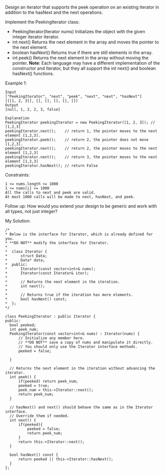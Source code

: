 Design an iterator that supports the peek operation on an existing iterator in addition to the hasNext and the next operations.  

Implement the PeekingIterator class:
- PeekingIterator(Iterator<int> nums) Initializes the object with the given integer iterator iterator.
- int next() Returns the next element in the array and moves the pointer to the next element.
- boolean hasNext() Returns true if there are still elements in the array.
- int peek() Returns the next element in the array without moving the pointer.
**Note**: Each language may have a different implementation of the constructor and Iterator, but they all support the int next() and boolean hasNext() functions.

 

Example 1:
```
Input
["PeekingIterator", "next", "peek", "next", "next", "hasNext"]
[[[1, 2, 3]], [], [], [], [], []]
Output
[null, 1, 2, 2, 3, false]

Explanation
PeekingIterator peekingIterator = new PeekingIterator([1, 2, 3]); // [1,2,3]
peekingIterator.next();    // return 1, the pointer moves to the next element [1,2,3].
peekingIterator.peek();    // return 2, the pointer does not move [1,2,3].
peekingIterator.next();    // return 2, the pointer moves to the next element [1,2,3]
peekingIterator.next();    // return 3, the pointer moves to the next element [1,2,3]
peekingIterator.hasNext(); // return False
 ```

Constraints:
```
1 <= nums.length <= 1000
1 <= nums[i] <= 1000
All the calls to next and peek are valid.
At most 1000 calls will be made to next, hasNext, and peek.
 ```

Follow up: How would you extend your design to be generic and work with all types, not just integer?
  
My Solution:
  ```
  /*
 * Below is the interface for Iterator, which is already defined for you.
 * **DO NOT** modify the interface for Iterator.
 *
 *  class Iterator {
 *		struct Data;
 * 		Data* data;
 *  public:
 *		Iterator(const vector<int>& nums);
 * 		Iterator(const Iterator& iter);
 *
 * 		// Returns the next element in the iteration.
 *		int next();
 *
 *		// Returns true if the iteration has more elements.
 *		bool hasNext() const;
 *	};
 */

class PeekingIterator : public Iterator {
public:
    bool peeked;
    int peek_num;
	PeekingIterator(const vector<int>& nums) : Iterator(nums) {
	    // Initialize any member here.
	    // **DO NOT** save a copy of nums and manipulate it directly.
	    // You should only use the Iterator interface methods.
        peeked = false;
	    
	}
	
    // Returns the next element in the iteration without advancing the iterator.
	int peek() {
        if(peeked) return peek_num;
        peeked = true;
        peek_num = this->Iterator::next();
        return peek_num;
	}
	
	// hasNext() and next() should behave the same as in the Iterator interface.
	// Override them if needed.
	int next() {
	    if(peeked){
            peeked = false;
            return peek_num;
        }
        return this->Iterator::next();
	}
	
	bool hasNext() const {
	    return peeked || this->Iterator::hasNext();
	}
};
  ```

